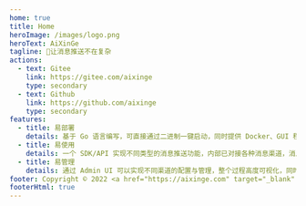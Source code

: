 ```yaml
---
home: true
title: Home
heroImage: /images/logo.png
heroText: AiXinGe
tagline: 🚀让消息推送不在复杂
actions:
  - text: Gitee
    link: https://gitee.com/aixinge
    type: secondary
  - text: Github
    link: https://github.com/aixinge
    type: secondary
features:
  - title: 易部署
    details: 基于 Go 语言编写，可直接通过二进制一键启动，同时提供 Docker、GUI 程序等多种部署选择。
  - title: 易使用
    details: 一个 SDK/API 实现不同类型的消息推送功能，内部已对接各种消息渠道，消息推送用它一个就够了。
  - title: 易管理
    details: 通过 Admin UI 可以实现不同渠道的配置与管理，整个过程高度可视化，同时具备不同粒度的权限控制。
footer: Copyright © 2022 <a href="https://aixinge.com" target="_blank" style="font-weight:bold">AiXinGe</a> | <a href="http://beian.miit.gov.cn/" target=_blank>渝ICP备2021000141号-2</a>
footerHtml: true
---
```

